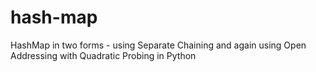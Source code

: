 # hash-map
HashMap in two forms - using Separate Chaining and again using Open Addressing with Quadratic Probing in Python
